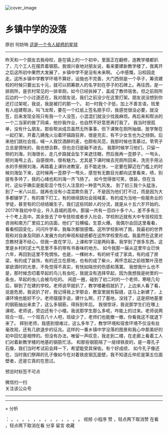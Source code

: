 ![cover_image](https://mmbiz.qpic.cn/mmbiz_jpg/OJNrVQetdupBOkzKAWaqeXrG53oicoe1eVeVQfLYib3SQbUspicU9vc3TEUdicAFhySBYHDOljJiazLAPXOgqdkiatAw/0?wx_fmt=jpeg)

#  乡镇中学的没落

原创  何妨呐  [ 这是一个令人疑惑的星球 ](javascript:void\(0\);)

__ _ _ _ _

昨天和一个朋友去我母校，是在镇上的一个初中，里面正在翻修，连教学楼都扒了，几个工人在摆弄着钢筋。我很兴奋地对朋友说，看来要建新教学楼了，我离开之后这所初中果然大发展了，乡镇中学不是没有未来啊。
心中感慨，沿校园走走。这所乡镇中学教学环境不算好，设施也不完善，大门西侧是一个亭子，筹资建校的时候只要出五十元，就可以把筹款人的名字刻在亭子的石碑上。再往西，是一排厕所，是农村常见的一排旱厕，如今已经拆掉了，盖成了教师宿舍。但之前厕所后边的一个小过道还在，我对朋友说，我们之前没少在这里打架。朋友说没想到你还打过架呢，我说，我是被打的那一个。
初一时我个子低，加上不善言语，班里有人组建帮派，叫飞龙帮，要在一个红纸上签名摁手印，我感觉很没必要，就没签，后来发现全班只有我一个人没签，小混混们就没少找我麻烦。再后来和帮派的一个二当家的做了同桌，他抄我作业，也自然不好意思再打我了。
我当时很孤单，没有什么朋友。那些帮派成员虽然无所事事，但下课聚在厕所抽烟，放学聚在一起打架，开着几辆鬼火沿着环镇路狂奔，很是充实，有不少女生也为之倾倒。后来他们跳社会摇，喊一人我饮酒醉的麦，也颇有风范，我那时候也羡慕过。茕茕孑立总是惆怅的，我也想合群，但也总归是融不进去。
我那时候学习他们，只留一侧的刘海，刘海很长，走几步路就会坠下来遮住眼，然后我再一歪脖子，一甩头，把刘海甩上去，自感很帅，很有魅力。尤其是下课时候去完厕所回来，洗完手用沾水的手擦擦刘海，再踏着上课铃进教室，且不能走快，一定要在脚迈在门槛上的时候刘海坠下来，这时候再一歪脖子一甩头，感觉有无数目光都向这里看来，啧，别提有多帅了，我的心绪也和刘海一齐飞扬了。
如今觉得很可笑，很装，但在当时，这似乎确实是能彰显个性引人注意的一种意气风发。
到了初三我个头猛涨，到了一米八以后，就再也没有小混混欺负我了，不是因为他们打不过，而是因为大多都辍学了，有的南下打工，有的继续跳社会摇喊麦，有的成为当地一些服务业的学徒，甚至有的已经结婚生子。我们这些同龄人的分流，就是从十五六岁开始的。
2017年我初中毕业，升入县城的高中。那届一共有一百四十多个人，差不多有三十个考上高中。其余皆去了中专技校或者步入社会，学校附近就有大中专技校招生咨询和南方厂里招工的店面，他们广拉横幅，生意火爆。
我偶尔会回这里看看，看看校园变化，问问升学率，我每次都很感慨。这所学校影响了我，我最初的世界观和对自身及同龄人发展方向的审视和疑惑都在这所学校里形成。我虽然在这里对念教材漫不经心，但我一直在学习，上课和学习是两码事。我学到了很多东西，这里是乡村的泥土气息里不多的带有书香味的地方。
如今我那一届从这里毕业已快六年，再回到这里不免惆怅。也是，一棵树木，有的树干成了家具，有的成了房梁，有的成了装饰，有的还立在原地，也有的成了柴火，再怀念起之前枝繁叶茂苍翠欲滴时的光景，不免觉得不真实，有恍如隔世的伤感和落寞。
我想我什么也不是，那时候念叨着早起的鸟儿有虫吃，我就没有选择早起，因为我想我是树里的一条虫，早起的虫儿会被鸟吃的。
闲逛一圈，碰到了初二时的一个老师，寒暄几句后，聊到了在建的学校。老师说早就扒了，教学楼暑假就扒了，上边来人看了看，说是危房。我说扒了好，我记得我上学那会，教室里就有裂缝，这马上新建了，上课环境也能好不少。老师摆摆手说，建什么啊，打了基地，没钱了，这是把地基里的钢筋抽出来卖了，这么多钢筋，得拆到年后。
我很惊讶，我说那学生们在哪上课呢。老师说，旁边还有个小楼。我说那学生那么多呢，咋能上的过来。老师说两班合一班，一个班百八十人吧，班级少了，老师们也能撤一撤，你看我这不就退下来了。
拜别老师，我感到很难过，这么多年了，教学环境和宿舍环境不仅没有丝毫改观，还有几欲退步的征兆。这样的一番乡镇中学没落的图景和我心中那美好的初中回忆是相悖的。但没有办法，唯留一声叹息，我走到二楼，在走廊上看着工人们对着新教学楼的地基的钢筋忙活。
和那些钢筋隔了一层绿铁皮的，是一尊孔子石像，我们当时考试前会拜一下，希望能受其保佑，有个好成绩，
如今孔子像还在，当时我们祭拜的孔子像如今在对着铁皮钢瓦面壁，我不知道丘仲尼是第五位面壁者，还是它真的在思过。

  

预览时标签不可点

微信扫一扫  
关注该公众号





****



****



×  分析

：  ，  ，  ，  ，  ，  ，  ，  ，  ，  ，  ，  ，  。  视频  小程序  赞  ，轻点两下取消赞  在看  ，轻点两下取消在看
分享  留言  收藏


